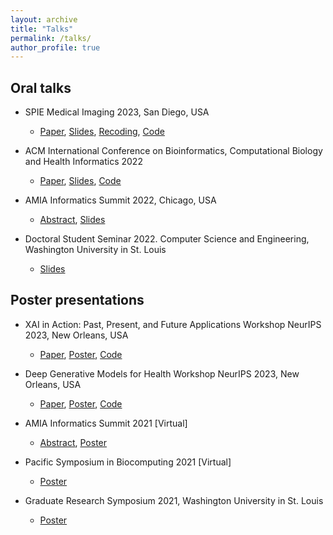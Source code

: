 ```yaml
---
layout: archive
title: "Talks"
permalink: /talks/
author_profile: true
---
```



## Oral talks

* SPIE Medical Imaging 2023, San Diego, USA
  - [Paper](https://www.spiedigitallibrary.org/conference-proceedings-of-spie/12465/1246503/Normative-modeling-using-multimodal-variational-autoencoders-to-identify-abnormal-brain/10.1117/12.2654369.short#_=_), [Slides](https://docs.google.com/presentation/d/13uWGCq-Co8ZOtEEuAgeXzQxv_0F9JK_B/edit?usp=sharing&ouid=115349843758068286456&rtpof=true&sd=true), [Recoding](https://www.spiedigitallibrary.org/conference-proceedings-of-spie/12465/1246503/Normative-modeling-using-multimodal-variational-autoencoders-to-identify-abnormal-brain/10.1117/12.2654369.short#_=_), [Code](https://github.com/SayantanKumar/SPIE_mmVAE)


* ACM International Conference on Bioinformatics, Computational Biology and Health Informatics 2022
  - [Paper](https://dl.acm.org/doi/pdf/10.1145/3535508.3545547), [Slides](https://docs.google.com/presentation/d/134QyrYlqLrQ38JfG6JYq0qKxD6f5gGOA/edit?usp=drive_link&ouid=115349843758068286456&rtpof=true&sd=true), [Code](https://github.com/SayantanKumar/clinical_concepts_EHR)

* AMIA Informatics Summit 2022, Chicago, USA 
  - [Abstract](https://drive.google.com/file/d/1yoAAvZDtYGd613bfbSoT1ZNqHNQqnqnn/view?usp=sharing), [Slides](https://drive.google.com/file/d/1Eq0Z5LQBA88gmkGL0ipHsaKd1CFK2-2H/view?usp=sharing)

* Doctoral Student Seminar 2022. Computer Science and Engineering, Washington University in St. Louis
  - [Slides](https://docs.google.com/presentation/d/1NvHXaeG9RxA1CMFfLlp43pE_gIX-wMkQ/edit?usp=sharing&ouid=115349843758068286456&rtpof=true&sd=true)


## Poster presentations

* XAI in Action: Past, Present, and Future Applications Workshop NeurIPS 2023, New Orleans, USA
  - [Paper](https://openreview.net/pdf?id=hpuOA3nkVW), [Poster](https://drive.google.com/file/d/1ZWbgdFuhMwnDxd7FOKJbidzOVkmjGry0/view?usp=sharing), [Code](https://github.com/SayantanKumar/clinical_concepts_EHR)


* Deep Generative Models for Health Workshop NeurIPS 2023, New Orleans, USA
  - [Paper](https://openreview.net/pdf?id=khB5CQidql), [Poster](https://drive.google.com/file/d/12cgINdFOA10o4wuDUIt5_CmFxA1L_aun/view?usp=sharing), [Code](https://github.com/SayantanKumar/SPIE_mmVAE)


* AMIA Informatics Summit 2021 [Virtual]
  - [Abstract](https://drive.google.com/file/d/1pIN9EOMMumvu0wsA14CvFJCPjNxl1fts/view?usp=sharing), [Poster](https://drive.google.com/file/d/1dIhQDeLIN5atXQdvFdy-WVTOyhlMFqsP/view?usp=sharing)

* Pacific Symposium in Biocomputing 2021 [Virtual] 
  - [Poster](https://drive.google.com/file/d/1xMWpjBHdLPsZk9Bc_3D7Bbf0GJCMlj4h/view?usp=sharing)

* Graduate Research Symposium 2021, Washington University in St. Louis 
  - [Poster](https://drive.google.com/file/d/1dIhQDeLIN5atXQdvFdy-WVTOyhlMFqsP/view?usp=sharing)

    


